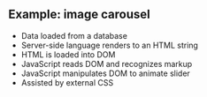 ## Example: image carousel

- Data loaded from a database
- Server-side language renders to an HTML string
- HTML is loaded into DOM
- JavaScript reads DOM and recognizes markup
- JavaScript manipulates DOM to animate slider
- Assisted by external CSS
